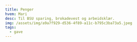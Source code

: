 ```yaml
---
title: Penger
hvem: Mari
desc: Til BSU sparing, brokadevest og arbeidsklær.
img: /assets/img/a9a7f929-d536-4f89-a11c-b795c3ba73a5.jpeg
tags:
  - gave
---
```

